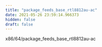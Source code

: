```yaml
---
title: "package_feeds_base_rtl8812au-ac"
date: 2021-05-26 23:59:14.966373
hidden: false
draft: false
---
```


x86/64/package_feeds_base_rtl8812au-ac

